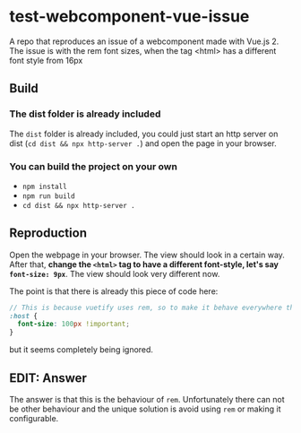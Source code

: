 # test-webcomponent-vue-issue
A repo that reproduces an issue of a webcomponent made with Vue.js 2. The issue is with the rem font sizes, when the tag &lt;html> has a different font style from 16px

## Build

### The dist folder is already included

The `dist` folder is already included, you could just start an http server on dist (`cd dist && npx http-server .`) and open the page in your browser.

### You can build the project on your own

* `npm install`
* `npm run build`
* `cd dist && npx http-server .`

## Reproduction

Open the webpage in your browser. The view should look in a certain way.
After that, **change the `<html>` tag to have a different font-style, let's say `font-size: 9px`**. The view should look very different now.

The point is that there is already this piece of code here:

```scss
// This is because vuetify uses rem, so to make it behave everywhere the same I set the root font-size
:host {
  font-size: 100px !important;
}
```

but it seems completely being ignored.

## EDIT: Answer

The answer is that this is the behaviour of `rem`. Unfortunately there can not be other behaviour and the unique solution is avoid using `rem` or making it configurable.
